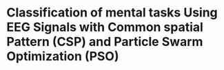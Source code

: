 # Classification of mental tasks Using EEG Signals with Common spatial Pattern (CSP) and Particle Swarm Optimization (PSO) 
